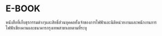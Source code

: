 # E-BOOK
หนังสือที่เก็บธุรกรรมต่างๆและสิทธิ์ส่วนบุคคลทั้งเจ้าของการไฟฟ้าและนิติหน่วยงานและพนักงานการไฟฟ้าเชียงคานและธนาคารกรุงเทพสาขาเลยตามที่ระบุ
